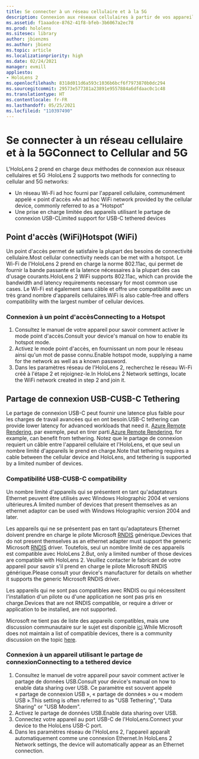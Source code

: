 ```yaml
---
title: Se connecter à un réseau cellulaire et à la 5G
description: Connexion aux réseaux cellulaires à partir de vos appareils de réalité mixte HoloLens
ms.assetid: f1aaadce-8762-41f8-bfeb-3b6067a2ec78
ms.prod: hololens
ms.sitesec: library
author: jbienzms
ms.author: jbienz
ms.topic: article
ms.localizationpriority: high
ms.date: 02/24/2021
manager: evmill
appliesto:
- HoloLens 2
ms.openlocfilehash: 8318d011d6a593c1036b6bcf6f7973870b0dc294
ms.sourcegitcommit: 29573e577381a23891e9557884a6dfdaac0c1c48
ms.translationtype: HT
ms.contentlocale: fr-FR
ms.lasthandoff: 05/25/2021
ms.locfileid: "110397490"
---
```

# <a name="connect-to-cellular-and-5g"></a><span data-ttu-id="04d23-103">Se connecter à un réseau cellulaire et à la 5G</span><span class="sxs-lookup"><span data-stu-id="04d23-103">Connect to Cellular and 5G</span></span>

<span data-ttu-id="04d23-104">L'HoloLens 2 prend en charge deux méthodes de connexion aux réseaux cellulaires et 5G :</span><span class="sxs-lookup"><span data-stu-id="04d23-104">HoloLens 2 supports two methods for connecting to cellular and 5G networks:</span></span>

- <span data-ttu-id="04d23-105">Un réseau Wi-Fi ad hoc fourni par l'appareil cellulaire, communément appelé « point d'accès »</span><span class="sxs-lookup"><span data-stu-id="04d23-105">An ad hoc WiFi network provided by the cellular device, commonly referred to as a "Hotspot"</span></span>
- <span data-ttu-id="04d23-106">Une prise en charge limitée des appareils utilisant le partage de connexion USB-C</span><span class="sxs-lookup"><span data-stu-id="04d23-106">Limited support for USB-C tethered devices</span></span>

## <a name="hotspot-wifi"></a><span data-ttu-id="04d23-107">Point d'accès (WiFi)</span><span class="sxs-lookup"><span data-stu-id="04d23-107">Hotspot (WiFi)</span></span>

<span data-ttu-id="04d23-108">Un point d'accès permet de satisfaire la plupart des besoins de connectivité cellulaire.</span><span class="sxs-lookup"><span data-stu-id="04d23-108">Most cellular connectivity needs can be met with a hotspot.</span></span> <span data-ttu-id="04d23-109">Le Wi-Fi de l'HoloLens 2 prend en charge la norme 802.11ac, qui permet de fournir la bande passante et la latence nécessaires à la plupart des cas d'usage courants.</span><span class="sxs-lookup"><span data-stu-id="04d23-109">HoloLens 2 WiFi supports 802.11ac, which can provide the bandwidth and latency requirements necessary for most common use cases.</span></span> <span data-ttu-id="04d23-110">Le Wi-Fi est également sans câble et offre une compatibilité avec un très grand nombre d'appareils cellulaires.</span><span class="sxs-lookup"><span data-stu-id="04d23-110">WiFi is also cable-free and offers compatibility with the largest number of cellular devices.</span></span>

### <a name="connecting-to-a-hotspot"></a><span data-ttu-id="04d23-111">Connexion à un point d'accès</span><span class="sxs-lookup"><span data-stu-id="04d23-111">Connecting to a Hotspot</span></span>

1. <span data-ttu-id="04d23-112">Consultez le manuel de votre appareil pour savoir comment activer le mode point d'accès.</span><span class="sxs-lookup"><span data-stu-id="04d23-112">Consult your device's manual on how to enable its hotspot mode.</span></span>
1. <span data-ttu-id="04d23-113">Activez le mode point d'accès, en fournissant un nom pour le réseau ainsi qu'un mot de passe connu.</span><span class="sxs-lookup"><span data-stu-id="04d23-113">Enable hotspot mode, supplying a name for the network as well as a known password.</span></span>
1. <span data-ttu-id="04d23-114">Dans les paramètres réseau de l'HoloLens 2, recherchez le réseau Wi-Fi créé à l'étape 2 et rejoignez-le.</span><span class="sxs-lookup"><span data-stu-id="04d23-114">In HoloLens 2 Network settings, locate the WiFi network created in step 2 and join it.</span></span>

## <a name="usb-c-tethering"></a><span data-ttu-id="04d23-115">Partage de connexion USB-C</span><span class="sxs-lookup"><span data-stu-id="04d23-115">USB-C Tethering</span></span>

<span data-ttu-id="04d23-116">Le partage de connexion USB-C peut fournir une latence plus faible pour les charges de travail avancées qui en ont besoin.</span><span class="sxs-lookup"><span data-stu-id="04d23-116">USB-C tethering can provide lower latency for advanced workloads that need it.</span></span> <span data-ttu-id="04d23-117">[Azure Remote Rendering](https://azure.microsoft.com/services/remote-rendering), par exemple, peut en tirer parti.</span><span class="sxs-lookup"><span data-stu-id="04d23-117">[Azure Remote Rendering](https://azure.microsoft.com/services/remote-rendering), for example, can benefit from tethering.</span></span> <span data-ttu-id="04d23-118">Notez que le partage de connexion requiert un câble entre l'appareil cellulaire et l'HoloLens, et que seul un nombre limité d'appareils le prend en charge.</span><span class="sxs-lookup"><span data-stu-id="04d23-118">Note that tethering requires a cable between the cellular device and HoloLens, and tethering is supported by a limited number of devices.</span></span>

### <a name="usb-c-compatibility"></a><span data-ttu-id="04d23-119">Compatibilité USB-C</span><span class="sxs-lookup"><span data-stu-id="04d23-119">USB-C compatibility</span></span>

<span data-ttu-id="04d23-120">Un nombre limité d'appareils qui se présentent en tant qu'adaptateurs Ethernet peuvent être utilisés avec Windows Holographic 2004 et versions ultérieures.</span><span class="sxs-lookup"><span data-stu-id="04d23-120">A limited number of devices that present themselves as an ethernet adaptor can be used with Windows Holographic version 2004 and later.</span></span>

<span data-ttu-id="04d23-121">Les appareils qui ne se présentent pas en tant qu'adaptateurs Ethernet doivent prendre en charge le pilote Microsoft [RNDIS](https://docs.microsoft.com/windows-hardware/drivers/network/overview-of-remote-ndis--rndis-) générique.</span><span class="sxs-lookup"><span data-stu-id="04d23-121">Devices that do not present themselves as an ethernet adapter must support the generic Microsoft [RNDIS](https://docs.microsoft.com/windows-hardware/drivers/network/overview-of-remote-ndis--rndis-) driver.</span></span> <span data-ttu-id="04d23-122">Toutefois, seul un nombre limité de ces appareils est compatible avec HoloLens 2.</span><span class="sxs-lookup"><span data-stu-id="04d23-122">But, only a limited number of those devices are compatible with HoloLens 2.</span></span> <span data-ttu-id="04d23-123">Veuillez contacter le fabricant de votre appareil pour savoir s'il prend en charge le pilote Microsoft RNDIS générique.</span><span class="sxs-lookup"><span data-stu-id="04d23-123">Please consult your device's manufacturer for details on whether it supports the generic Microsoft RNDIS driver.</span></span>

<span data-ttu-id="04d23-124">Les appareils qui ne sont pas compatibles avec RNDIS ou qui nécessitent l'installation d'un pilote ou d'une application ne sont pas pris en charge.</span><span class="sxs-lookup"><span data-stu-id="04d23-124">Devices that are not RNDIS compatible, or require a driver or application to be installed, are not supported.</span></span>

<span data-ttu-id="04d23-125">Microsoft ne tient pas de liste des appareils compatibles, mais une discussion communautaire sur le sujet est disponible [ici](https://aka.ms/HLCommunityCell).</span><span class="sxs-lookup"><span data-stu-id="04d23-125">While Microsoft does not maintain a list of compatible devices, there is a community discussion on the topic [here](https://aka.ms/HLCommunityCell).</span></span>

### <a name="connecting-to-a-tethered-device"></a><span data-ttu-id="04d23-126">Connexion à un appareil utilisant le partage de connexion</span><span class="sxs-lookup"><span data-stu-id="04d23-126">Connecting to a tethered device</span></span>

1. <span data-ttu-id="04d23-127">Consultez le manuel de votre appareil pour savoir comment activer le partage de données USB.</span><span class="sxs-lookup"><span data-stu-id="04d23-127">Consult your device's manual on how to enable data sharing over USB.</span></span> <span data-ttu-id="04d23-128">Ce paramètre est souvent appelé « partage de connexion USB », « partage de données » ou « modem USB ».</span><span class="sxs-lookup"><span data-stu-id="04d23-128">This setting is often referred to as "USB Tethering", "Data Sharing" or "USB Modem".</span></span>
1. <span data-ttu-id="04d23-129">Activez le partage de données USB.</span><span class="sxs-lookup"><span data-stu-id="04d23-129">Enable data sharing over USB.</span></span>
1. <span data-ttu-id="04d23-130">Connectez votre appareil au port USB-C de l'HoloLens.</span><span class="sxs-lookup"><span data-stu-id="04d23-130">Connect your device to the HoloLens USB-C port.</span></span>
1. <span data-ttu-id="04d23-131">Dans les paramètres réseau de l'HoloLens 2, l'appareil apparaît automatiquement comme une connexion Ethernet.</span><span class="sxs-lookup"><span data-stu-id="04d23-131">In HoloLens 2 Network settings, the device will automatically appear as an Ethernet connection.</span></span>
